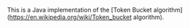 This is a Java implementation of the [Token Bucket algorithm](https://en.wikipedia.org/wiki/Token_bucket algorithm).